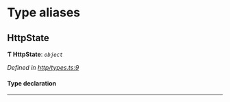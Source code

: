 

# Type aliases

<a id="httpstate"></a>

##  HttpState

**Ƭ HttpState**: *`object`*

*Defined in [http/types.ts:9](https://github.com/polkadot-js/api/blob/2b538f5/packages/rpc-provider/src/http/types.ts#L9)*

#### Type declaration

___

